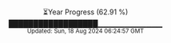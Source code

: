 <p align="center">
⏳Year Progress (62.91 %) <br>
██████████████████▁▁▁▁▁▁▁▁▁▁▁▁ <br>
<sub>Updated: Sun, 18 Aug 2024 06:24:57 GMT</sub>
</p>

